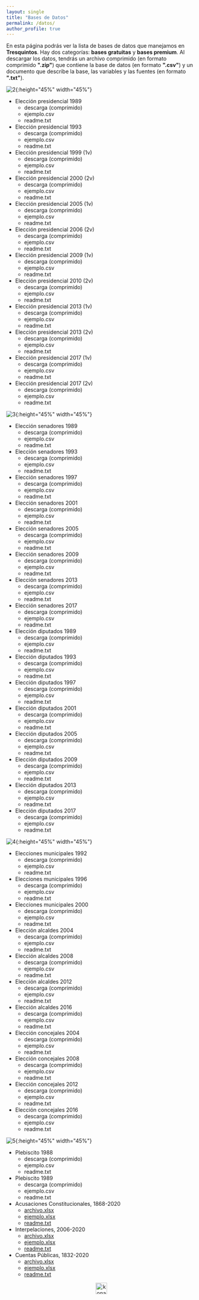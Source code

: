 ```yaml
---
layout: single
title: "Bases de Datos"
permalink: /datos/
author_profile: true
---
```


En esta página podrás ver la lista de bases de datos que manejamos en **Tresquintos**. Hay dos categorías: **bases gratuitas** y **bases premium**. Al descargar los datos, tendrás un archivo comprimido (en formato comprimido **".zip"**) que contiene la base de datos (en formato **".csv"**) y un documento que describe la base, las variables y las fuentes (en formato **".txt"**).


![2](/images/datos/presidenciales.png){:height="45%" width="45%"}

- Elección presidencial 1989
  - descarga (comprimido)
  - ejemplo.csv
  - readme.txt
- Elección presidencial 1993
  - descarga (comprimido)
  - ejemplo.csv
  - readme.txt
- Elección presidencial 1999 (1v)
  - descarga (comprimido)
  - ejemplo.csv
  - readme.txt
- Elección presidencial 2000 (2v)
  - descarga (comprimido)
  - ejemplo.csv
  - readme.txt
- Elección presidencial 2005 (1v)
  - descarga (comprimido)
  - ejemplo.csv
  - readme.txt
- Elección presidencial 2006 (2v)
  - descarga (comprimido)
  - ejemplo.csv
  - readme.txt
- Elección presidencial 2009 (1v)
  - descarga (comprimido)
  - ejemplo.csv
  - readme.txt
- Elección presidencial 2010 (2v)
  - descarga (comprimido)
  - ejemplo.csv
  - readme.txt
- Elección presidencial 2013 (1v)
  - descarga (comprimido)
  - ejemplo.csv
  - readme.txt
- Elección presidencial 2013 (2v)
  - descarga (comprimido)
  - ejemplo.csv
  - readme.txt
- Elección presidencial 2017 (1v)
  - descarga (comprimido)
  - ejemplo.csv
  - readme.txt
- Elección presidencial 2017 (2v)
  - descarga (comprimido)
  - ejemplo.csv
  - readme.txt


![3](/images/datos/parlamentarias.png){:height="45%" width="45%"}

- Elección senadores 1989
  - descarga (comprimido)
  - ejemplo.csv
  - readme.txt
- Elección senadores 1993
  - descarga (comprimido)
  - ejemplo.csv
  - readme.txt
- Elección senadores 1997
  - descarga (comprimido)
  - ejemplo.csv
  - readme.txt
- Elección senadores 2001
  - descarga (comprimido)
  - ejemplo.csv
  - readme.txt
- Elección senadores 2005
  - descarga (comprimido)
  - ejemplo.csv
  - readme.txt
- Elección senadores 2009
  - descarga (comprimido)
  - ejemplo.csv
  - readme.txt
- Elección senadores 2013
  - descarga (comprimido)
  - ejemplo.csv
  - readme.txt
- Elección senadores 2017
  - descarga (comprimido)
  - ejemplo.csv
  - readme.txt
- Elección diputados 1989
  - descarga (comprimido)
  - ejemplo.csv
  - readme.txt
- Elección diputados 1993
  - descarga (comprimido)
  - ejemplo.csv
  - readme.txt
- Elección diputados 1997
  - descarga (comprimido)
  - ejemplo.csv
  - readme.txt
- Elección diputados 2001
  - descarga (comprimido)
  - ejemplo.csv
  - readme.txt
- Elección diputados 2005
  - descarga (comprimido)
  - ejemplo.csv
  - readme.txt
- Elección diputados 2009
  - descarga (comprimido)
  - ejemplo.csv
  - readme.txt
- Elección diputados 2013
  - descarga (comprimido)
  - ejemplo.csv
  - readme.txt
- Elección diputados 2017
  - descarga (comprimido)
  - ejemplo.csv
  - readme.txt

![4](/images/datos/municipales.png){:height="45%" width="45%"}

- Elecciones municipales 1992
  - descarga (comprimido)
  - ejemplo.csv
  - readme.txt
- Elecciones municipales 1996
  - descarga (comprimido)
  - ejemplo.csv
  - readme.txt
- Elecciones municipales 2000
  - descarga (comprimido)
  - ejemplo.csv
  - readme.txt
- Elección alcaldes 2004
  - descarga (comprimido)
  - ejemplo.csv
  - readme.txt
- Elección alcaldes 2008
  - descarga (comprimido)
  - ejemplo.csv
  - readme.txt
- Elección alcaldes 2012
  - descarga (comprimido)
  - ejemplo.csv
  - readme.txt
- Elección alcaldes 2016
  - descarga (comprimido)
  - ejemplo.csv
  - readme.txt
- Elección concejales 2004
  - descarga (comprimido)
  - ejemplo.csv
  - readme.txt
- Elección concejales 2008
  - descarga (comprimido)
  - ejemplo.csv
  - readme.txt
- Elección concejales 2012
  - descarga (comprimido)
  - ejemplo.csv
  - readme.txt
- Elección concejales 2016
  - descarga (comprimido)
  - ejemplo.csv
  - readme.txt

![5](/images/datos/otros.png){:height="45%" width="45%"}

- Plebiscito 1988
  - descarga (comprimido)
  - ejemplo.csv
  - readme.txt
- Plebiscito 1989
  - descarga (comprimido)
  - ejemplo.csv
  - readme.txt
- Acusaciones Constitucionales, 1868-2020
  - [archivo.xlsx](https://www.dropbox.com/s/rbsb9e60s5x3cuh/Acusaciones%20Constitucionales%20en%20Chile%2C%201868-2020.xlsx?dl=0)
  - [ejemplo.xlsx](https://www.dropbox.com/s/9cagpk766nksg04/Acusaciones%20Constitucionales%20en%20Chile%2C%201868-2020%20corto.xlsx?dl=0)
  - [readme.txt](https://www.dropbox.com/s/l0lkn736h2euxlf/readme.txt?dl=0)
- Interpelaciones, 2006-2020
  - [archivo.xlsx](https://www.dropbox.com/s/lqkvk5or5e0d9of/Interpelaciones%20en%20Chile%2C%202006-2020.xlsx?dl=0)
  - [ejemplo.xlsx](https://www.dropbox.com/s/nlpp94gtm40xz6r/Interpelaciones%20en%20Chile%2C%202006-2020%20corto.xlsx?dl=0)
  - [readme.txt](https://www.dropbox.com/s/m3y5vyruolrxqu9/readme.txt?dl=0)
- Cuentas Públicas, 1832-2020
  - [archivo.xlsx](https://www.dropbox.com/s/nloratvc01no0un/Cuentas%20P%C3%BAblicas%20Chile%2C%201832-2020.xlsx?dl=0)
  - [ejemplo.xlsx](https://www.dropbox.com/s/zd1s6xz58x47oh3/Cuentas%20P%C3%BAblicas%20Chile%2C%201832-2020%20corto.xlsx?dl=0)
  - [readme.txt](https://www.dropbox.com/s/ivneqsxb0ol4nlk/readme.txt?dl=0)

<!-- NES -->
<style>
.aligncenter {
    text-align: center;
}
</style>
<p class="aligncenter">
    <img src="/images/nes.png" width="30" height="30" alt="konami" />
</p>
<script src="/js/topsecret.js"></script>


<!-- Favicon -->
<link rel="apple-touch-icon" sizes="180x180" href="/apple-touch-icon.png">
<link rel="icon" type="image/png" sizes="32x32" href="/favicon-32x32.png">
<link rel="icon" type="image/png" sizes="16x16" href="/favicon-16x16.png">
<link rel="manifest" href="/site.webmanifest">
<link rel="mask-icon" href="/safari-pinned-tab.svg" color="#5bbad5">
<meta name="msapplication-TileColor" content="#b91d47">
<meta name="theme-color" content="#ffffff">
